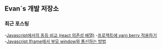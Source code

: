 ## Evan`s 개발 저장소

### 최근 포스팅
-[Javascript에서의 동등 비교 (react 의존성 배열)]("https://kwtjdtn.tistory.com/15")
-[프로젝트에 yarn berry 적용하기]("https://kwtjdtn.tistory.com/14")
-[Javascript Iframe에서 부모 window와 통신하는 방법](https://kwtjdtn.tistory.com/13)
